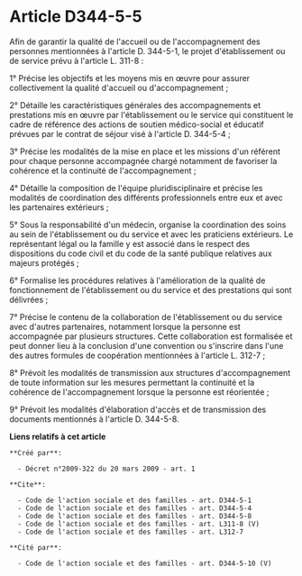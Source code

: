 # Article D344-5-5

Afin de garantir la qualité de l'accueil ou de l'accompagnement des personnes mentionnées à l'article D. 344-5-1, le projet
d'établissement ou de service prévu à l'article L. 311-8 : 

1° Précise les objectifs et les moyens mis en œuvre pour assurer collectivement la qualité d'accueil ou d'accompagnement ; 

2° Détaille les caractéristiques générales des accompagnements et prestations mis en œuvre par l'établissement ou le service
qui constituent le cadre de référence des actions de soutien médico-social et éducatif prévues par le contrat de séjour visé
à l'article D. 344-5-4 ; 

3° Précise les modalités de la mise en place et les missions d'un référent pour chaque personne accompagnée chargé notamment
de favoriser la cohérence et la continuité de l'accompagnement ; 

4° Détaille la composition de l'équipe pluridisciplinaire et précise les modalités de coordination des différents
professionnels entre eux et avec les partenaires extérieurs ; 

5° Sous la responsabilité d'un médecin, organise la coordination des soins au sein de l'établissement ou du service et avec
les praticiens extérieurs. Le représentant légal ou la famille y est associé dans le respect des dispositions du code civil
et du code de la santé publique relatives aux majeurs protégés ; 

6° Formalise les procédures relatives à l'amélioration de la qualité de fonctionnement de l'établissement ou du service et
des prestations qui sont délivrées ; 

7° Précise le contenu de la collaboration de l'établissement ou du service avec d'autres partenaires, notamment lorsque la
personne est accompagnée par plusieurs structures. Cette collaboration est formalisée et peut donner lieu à la conclusion
d'une convention ou s'inscrire dans l'une des autres formules de coopération mentionnées à l'article L. 312-7 ; 

8° Prévoit les modalités de transmission aux structures d'accompagnement de toute information sur les mesures permettant la
continuité et la cohérence de l'accompagnement lorsque la personne est réorientée ; 

9° Prévoit les modalités d'élaboration d'accès et de transmission des documents mentionnés à l'article D. 344-5-8.

**Liens relatifs à cet article**

	**Créé par**:

	  - Décret n°2009-322 du 20 mars 2009 - art. 1

	**Cite**:

	  - Code de l'action sociale et des familles - art. D344-5-1
	  - Code de l'action sociale et des familles - art. D344-5-4
	  - Code de l'action sociale et des familles - art. D344-5-8
	  - Code de l'action sociale et des familles - art. L311-8 (V)
	  - Code de l'action sociale et des familles - art. L312-7

	**Cité par**:

	  - Code de l'action sociale et des familles - art. D344-5-10 (V)
